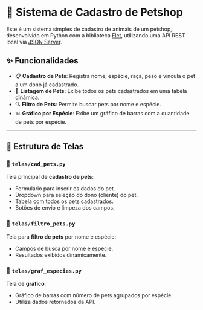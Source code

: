 # 🐾 Sistema de Cadastro de Petshop

Este é um sistema simples de cadastro de animais de um petshop, desenvolvido em Python com a biblioteca [Flet](https://flet.dev/), utilizando uma API REST local via [JSON Server](https://github.com/typicode/json-server).

## ✨ Funcionalidades

- 📋 **Cadastro de Pets**: Registra nome, espécie, raça, peso e vincula o pet a um dono já cadastrado.
- 📑 **Listagem de Pets**: Exibe todos os pets cadastrados em uma tabela dinâmica.
- 🔍 **Filtro de Pets**: Permite buscar pets por nome e espécie.
- 📊 **Gráfico por Espécie**: Exibe um gráfico de barras com a quantidade de pets por espécie.

---

## 🧱 Estrutura de Telas

### 📁 `telas/cad_pets.py`
Tela principal de **cadastro de pets**:
- Formulário para inserir os dados do pet.
- Dropdown para seleção do dono (cliente) do pet.
- Tabela com todos os pets cadastrados.
- Botões de envio e limpeza dos campos.

### 📁 `telas/filtro_pets.py`
Tela para **filtro de pets** por nome e espécie:
- Campos de busca por nome e espécie.
- Resultados exibidos dinamicamente.

### 📁 `telas/graf_especies.py`
Tela de **gráfico**:
- Gráfico de barras com número de pets agrupados por espécie.
- Utiliza dados retornados da API.
